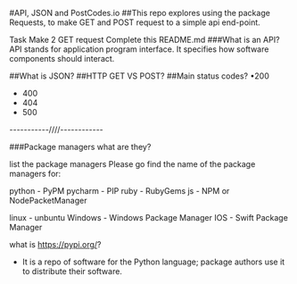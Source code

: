 #API, JSON and PostCodes.io
##This repo explores using the package Requests, to make GET and POST request to a simple api end-point.

Task
Make 2 GET request
Complete this README.md
###What is an API?
API stands for application program interface. It specifies how software components should interact.

##What is JSON?
##HTTP GET VS POST?
##Main status codes?
•200
* 400
* 404
* 500


-----------////------------

###Package managers
what are they?

list the package managers
Please go find the name of the package managers for:

python - PyPM
pycharm - PIP 
ruby - RubyGems
js - NPM or NodePacketManager

linux - unbuntu
Windows - Windows Package Manager 
IOS - Swift Package Manager


what is https://pypi.org/?
* It is a repo of software for the Python language; package authors use it to distribute their software. 